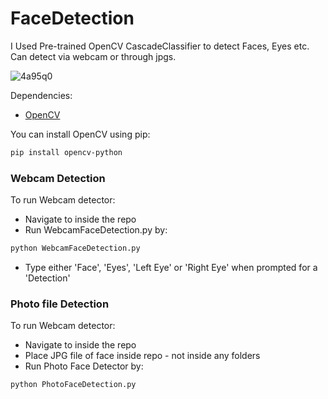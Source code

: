 
# FaceDetection

I Used Pre-trained OpenCV CascadeClassifier to detect Faces, Eyes etc. Can detect via webcam or through jpgs.


![4a95q0](https://user-images.githubusercontent.com/61810502/89146460-62508700-d586-11ea-8acf-f26d9dfd9040.gif)


Dependencies:
* [OpenCV](https://opencv.org/)

You can install OpenCV using pip:
```bash
pip install opencv-python
```

### Webcam Detection

To run Webcam detector:
* Navigate to inside the repo
* Run WebcamFaceDetection.py by:

```bash
python WebcamFaceDetection.py
```
* Type either 'Face', 'Eyes', 'Left Eye' or 'Right Eye' when prompted for a 'Detection'

### Photo file Detection

To run Webcam detector:
* Navigate to inside the repo
* Place JPG file of face inside repo - not inside any folders
* Run Photo Face Detector by:

```bash
python PhotoFaceDetection.py
```
